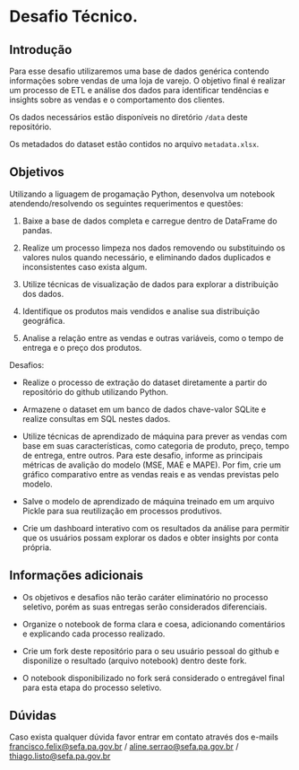 # Desafio Técnico.

## Introdução
Para esse desafio utilizaremos uma base de dados genérica contendo informações sobre vendas de uma loja de varejo. O objetivo final é realizar um processo de ETL e análise dos dados para identificar tendências e insights sobre as vendas e o comportamento dos clientes.

Os dados necessários estão disponíveis no diretório `/data` deste repositório.

Os metadados do dataset estão contidos no arquivo `metadata.xlsx`.

## Objetivos 

Utilizando a liguagem de progamação Python, desenvolva um notebook atendendo/resolvendo os seguintes requerimentos e questões:

1. Baixe a base de dados completa e carregue dentro de DataFrame do pandas.

2. Realize um processo limpeza nos dados removendo ou substituindo os valores nulos quando necessário, e eliminando dados duplicados e inconsistentes caso exista algum.

3. Utilize técnicas de visualização de dados para explorar a distribuição dos dados.

5. Identifique os produtos mais vendidos e analise sua distribuição geográfica.

6. Analise a relação entre as vendas e outras variáveis, como o tempo de entrega e o preço dos produtos.


Desafios: 
* Realize o processo de extração do dataset diretamente a partir do repositório do github utilizando Python.

* Armazene o dataset em um banco de dados chave-valor SQLite e realize consultas em SQL nestes dados.

* Utilize técnicas de aprendizado de máquina para prever as vendas com base em suas características, como categoria de produto, preço, tempo de entrega, entre outros. Para este desafio, informe as principais métricas de avalição do modelo (MSE, MAE e MAPE). Por fim, crie um gráfico comparativo entre as vendas reais e as vendas previstas pelo modelo.

* Salve o modelo de aprendizado de máquina treinado em um arquivo Pickle para sua reutilização em processos produtivos. 

* Crie um dashboard interativo com os resultados da análise para permitir que os usuários possam explorar os dados e obter insights por conta própria.


## Informações adicionais
* Os objetivos e desafios não terão caráter eliminatório no processo seletivo, porém as suas entregas serão considerados diferenciais.

* Organize o notebook de forma clara e coesa, adicionando comentários e explicando cada processo realizado.

* Crie um fork deste repositório para o seu usuário pessoal do github e disponilize o resultado (arquivo notebook) dentro deste fork.

* O notebook disponibilizado no fork será considerado o entregável final para esta etapa do processo seletivo.

## Dúvidas
Caso exista qualquer dúvida favor entrar em contato através dos e-mails francisco.felix@sefa.pa.gov.br / aline.serrao@sefa.pa.gov.br / thiago.listo@sefa.pa.gov.br
